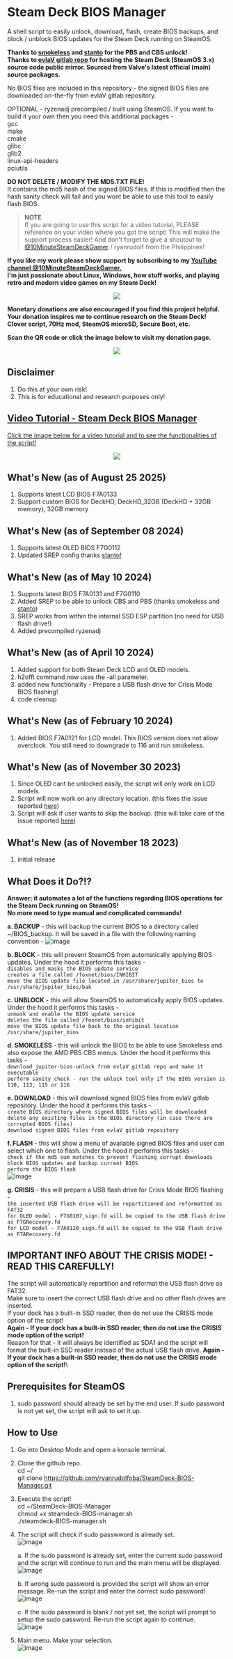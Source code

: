 # Steam Deck BIOS Manager

A shell script to easily unlock, download, flash, create BIOS backups, and block / unblock BIOS updates for the Steam Deck running on SteamOS.

**Thanks to [smokeless](https://github.com/SmokelessCPUv2/) and [stanto](https://stanto.com) for the PBS and CBS unlock!\
Thanks to [evlaV gitlab repo](https://gitlab.com/evlaV/jupiter-PKGBUILD) for hosting the Steam Deck (SteamOS 3.x) source code public mirror. Sourced from Valve's latest official (main) source packages.**

No BIOS files are included in this repository - the signed BIOS files are downloaded on-the-fly from evlaV gitlab repository.

OPTIONAL - ryzenadj precompiled / built using SteamOS. If you want to build it your own then you need this additional packages -\
gcc\
make\
cmake\
glibc\
glib2\
linux-api-headers\
pciutils

**DO NOT DELETE / MODIFY THE MD5.TXT FILE!** \
It contains the md5 hash of the signed BIOS files. If this is modified then the hash sanity check will fail and you wont be able to use this tool to easily flash BIOS.

> **NOTE**\
> If you are going to use this script for a video tutorial, PLEASE reference on your video where you got the script! This will make the support process easier!
> And don't forget to give a shoutout to [@10MinuteSteamDeckGamer](https://www.youtube.com/@10MinuteSteamDeckGamer/) / ryanrudolf from the Philippines!
>

<b> If you like my work please show support by subscribing to my [YouTube channel @10MinuteSteamDeckGamer.](https://www.youtube.com/@10MinuteSteamDeckGamer/) </b> <br>
<b> I'm just passionate about Linux, Windows, how stuff works, and playing retro and modern video games on my Steam Deck! </b>
<p align="center">
<a href="https://www.youtube.com/@10MinuteSteamDeckGamer/"> <img src="https://github.com/ryanrudolfoba/SteamDeck-BIOS-Manager/blob/main/10minute.png"/> </a>
</p>

<b>Monetary donations are also encouraged if you find this project helpful. Your donation inspires me to continue research on the Steam Deck! Clover script, 70Hz mod, SteamOS microSD, Secure Boot, etc.</b>

<b>Scan the QR code or click the image below to visit my donation page.</b>

<p align="center">
<a href="https://www.paypal.com/donate/?business=VSMP49KYGADT4&no_recurring=0&item_name=Your+donation+inspires+me+to+continue+research+on+the+Steam+Deck%21%0AClover+script%2C+70Hz+mod%2C+SteamOS+microSD%2C+Secure+Boot%2C+etc.%0A%0A&currency_code=CAD"> <img src="https://github.com/ryanrudolfoba/SteamDeck-BIOS-Manager/blob/main/QRCode.png"/> </a>
</p>

## Disclaimer
1. Do this at your own risk!
2. This is for educational and research purposes only!

## [Video Tutorial - Steam Deck BIOS Manager](https://youtu.be/hp5ue4m2Xus?si=7cKOB43jIsiEjp2c)
[Click the image below for a video tutorial and to see the functionalities of the script!](https://youtu.be/hp5ue4m2Xus?si=7cKOB43jIsiEjp2c)
</b>
<p align="center">
<a href="https://youtu.be/hp5ue4m2Xus?si=7cKOB43jIsiEjp2c"> <img src="https://github.com/ryanrudolfoba/SteamDeck-BIOS-Manager/blob/main/banner.png"/> </a>
</p>

## What's New (as of August 25 2025)
1. Supports latest LCD BIOS F7A0133
2. Support custom BIOS for DeckHD, DeckHD_32GB (DeckHD + 32GB memory), 32GB memory

## What's New (as of September 08 2024)
1. Supports latest OLED BIOS F7G0112
2. Updated SREP config thanks [stanto!](https://www.stanto.com/steam-deck/how-to-unlock-the-lcd-and-oled-steam-deck-bios-for-increased-tdp-and-other-features/)


## What's New (as of May 10 2024)
1. Supports latest BIOS F7A0131 and F7G0110
2. Added SREP to be able to unlock CBS and PBS (thanks smokeless and [stanto](https://www.stanto.com/steam-deck/how-to-unlock-the-lcd-and-oled-steam-deck-bios-for-increased-tdp-and-other-features/))
3. SREP works from within the internal SSD ESP partition (no need for USB flash drive!)
4. Added precompiled ryzenadj

## What's New (as of April 10 2024)
1. Added support for both Steam Deck LCD and OLED models.
2. h2offt command now uses the -all parameter.
3. added new functionality - Prepare a USB flash drive for Crisis Mode BIOS flashing!
4. code cleanup

## What's New (as of February 10 2024)
1. Added BIOS F7A0121 for LCD model. This BIOS version does not allow overclock. You still need to downgrade to 116 and run smokeless.

## What's New (as of November 30 2023)
1. Since OLED cant be unlocked easily, the script will only work on LCD models.
2. Script will now work on any directory location. (this fixes the issue reported [here](https://github.com/ryanrudolfoba/SteamDeck-BIOS-Manager/issues/4))
3. Script will ask if user wants to skip the backup. (this will take care of the issue reported [here](https://github.com/ryanrudolfoba/SteamDeck-BIOS-Manager/issues/1))



## What's New (as of November 18 2023)
1. initial release

## What Does it Do?!?
**Answer: it automates a lot of the functions regarding BIOS operations for the Steam Deck running on SteamOS! \
No more need to type manual and complicated commands!**

**a. BACKUP** - this will backup the current BIOS to a directory called ~/BIOS_backup. It will be saved in a file with the following naming convention - 
![image](https://github.com/ryanrudolfoba/SteamDeck-BIOS-Manager/assets/98122529/bc7d465c-f87b-4b97-b410-77d4afc2703f)

**b. BLOCK** - this will prevent SteamOS from automatically applying BIOS updates. Under the hood it performs this tasks - \
   `disables and masks the BIOS update service` \
   `creates a file called /foxnet/bios/INHIBIT` \
   `move the BIOS update file located in /usr/share/jupiter_bios to /usr/share/jupiter_bios/bak`

**c. UNBLOCK** - this will allow SteamOS to automatically apply BIOS updates. Under the hood it performs this tasks - \
   `unmask and enable the BIOS update service` \
   `deletes the file called /foxnet/bios/inhibit` \
   `move the BIOS update file back to the original location /usr/share/jupiter_bios`

**d. SMOKELESS** - this will unlock the BIOS to be able to use Smokeless and also expose the AMD PBS CBS menus. Under the hood it performs this tasks - \
   `download jupiter-bios-unlock from evlaV gitlab repo and make it executable` \
   `perform sanity check - run the unlock tool only if the BIOS version is 110, 113, 115 or 116`

**e. DOWNLOAD** - this will download signed BIOS files from evlaV gitlab repository. Under the hood it performs this tasks - \
   `create BIOS directory where signed BIOS files will be downloaded` \
   `delete any existing files in the BIOS directory (in case there are corrupted BIOS files)` \
   `download signed BIOS files from evlaV gitlab repository`

**f. FLASH** - this will show a menu of available signed BIOS files and user can select which one to flash. Under the hood it performs this tasks - \
   `check if the md5 sum matches to prevent flashing corrupt downloads` \
   `block BIOS updates and backup current BIOS` \
   `perform the BIOS flash` \
![image](https://github.com/ryanrudolfoba/SteamDeck-BIOS-Manager/assets/98122529/d6ad02e3-c6c6-4a11-a113-e4c0ada614b6)

**g. CRISIS** -  this will prepare a USB flash drive for Crisis Mode BIOS flashing - \
   `the inserted USB flash drive will be repartitioned and reformatted as FAT32` \
   `for OLED model - F7G0107_sign.fd will be copied to the USB flash drive as F7GRecovery.fd` \
   `for LCD model - F7A0120_sign.fd will be copied to the USB flash drive as F7ARecovery.fd`


## IMPORTANT INFO ABOUT THE CRISIS MODE! - READ THIS CAREFULLY!
The script will automatically repartition and reformat the USB flash drive as FAT32. \
Make sure to insert the correct USB flash drive and no other flash drives are inserted. \
If your dock has a built-in SSD reader, then do not use the CRISIS mode option of the script! \
**Again - If your dock has a built-in SSD reader, then do not use the CRISIS mode option of the script!**\
Reason for that - it will always be identified as SDA1 and the script will format the built-in SSD reader instead of the actual USB flash drive.
**Again - If your dock has a built-in SSD reader, then do not use the CRISIS mode option of the script!**\


## Prerequisites for SteamOS
1. sudo password should already be set by the end user. If sudo password is not yet set, the script will ask to set it up.

## How to Use
1. Go into Desktop Mode and open a konsole terminal.
2. Clone the github repo. \
   cd ~/ \
   git clone https://github.com/ryanrudolfoba/SteamDeck-BIOS-Manager.git
3. Execute the script! \
   cd ~/SteamDeck-BIOS-Manager \
   chmod +x steamdeck-BIOS-manager.sh \
   ./steamdeck-BIOS-manager.sh
   
4. The script will check if sudo passwword is already set.\
![image](https://github.com/ryanrudolfoba/SteamDeck-BIOS-Manager/assets/98122529/15a9d968-2602-43a5-8e7f-54628db00171)

   a. If the sudo password is already set, enter the current sudo password and the script will continue to run and the main menu will be displayed. \
   ![image](https://github.com/ryanrudolfoba/SteamDeck-BIOS-Manager/assets/98122529/83f8f0e7-b1f6-43fb-b577-86ebdc434683)

   b. If wrong sudo password is provided the script will show an error message. Re-run the script and enter the correct sudo password!\
   ![image](https://github.com/ryanrudolfoba/SteamDeck-BIOS-Manager/assets/98122529/8a56e14c-3432-4e94-85fc-7a7e39a3e6d6)
      
   c. If the sudo password is blank / not yet set, the script will prompt to setup the sudo password. Re-run the script again to continue.\
   ![image](https://github.com/ryanrudolfoba/SteamDeck-BIOS-Manager/assets/98122529/8db149de-07f3-40ba-9a96-96bc77da7543)

5. Main menu. Make your selection.\
![image](https://github.com/ryanrudolfoba/SteamDeck-BIOS-Manager/assets/98122529/ca654997-a816-4fa5-867a-631c28d343f2)



